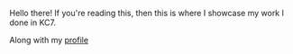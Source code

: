 Hello there!
If you're reading this, then this is where I showcase my work I done in KC7.

Along with my [profile](https://kc7cyber.com/profile/b9fbe63f)
